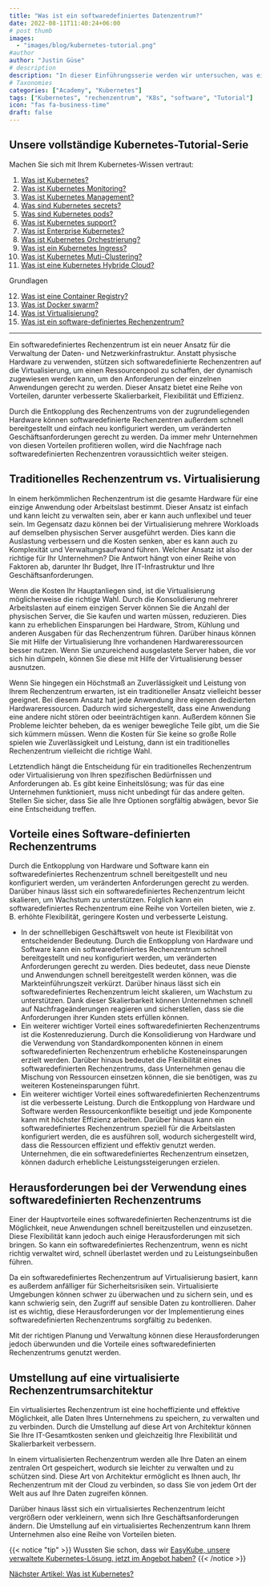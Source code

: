 ```yaml
---
title: "Was ist ein softwaredefiniertes Datenzentrum?"
date: 2022-08-11T11:40:24+06:00
# post thumb
images:
  - "images/blog/kubernetes-tutorial.png"
#author
author: "Justin Güse"
# description
description: "In dieser Einführungsserie werden wir untersuchen, was ein softwaredefiniertes Rechenzentrum ist und wie es Ihnen helfen wird, stabile und zuverlässige Produkte zu entwickeln."
# Taxonomies
categories: ["Academy", "Kubernetes"]
tags: ["Kubernetes", "rechenzentrum", "K8s", "software", "Tutorial"]
icon: "fas fa-business-time"
draft: false
---
```


## Unsere vollständige Kubernetes-Tutorial-Serie

Machen Sie sich mit Ihrem Kubernetes-Wissen vertraut:

1. [Was ist Kubernetes?](/de/blog/was-ist-kubernetes/)
2. [Was ist Kubernetes Monitoring?](/de/blog/was-ist-kubernetes-monitoring/)
3. [Was ist Kubernetes Management?](/de/blog/was-ist-kubernetes-management/)
4. [Was sind Kubernetes secrets?](/de/blog/was-sind-kubernetes-secrets/)
5. [Was sind Kubernetes pods?](/de/blog/was-sind-kubernetes-pods/)
6. [Was ist Kubernetes support?](/de/blog/was-ist-kubernetes-support/)
7. [Was ist Enterprise Kubernetes?](/de/blog/was-ist-enterprise-kubernetes/)
8. [Was ist Kubernetes Orchestrierung?](/de/blog/was-ist-kubernetes-orchestrierung/)
9. [Was ist ein Kubernetes Ingress?](/de/blog/was-ist-ein-kubernetes-ingress/)
10. [Was ist Kubernetes Muti-Clustering?](/de/blog/was-ist-kubernetes-multi-clustering/)
11. [Was ist eine Kubernetes Hybride Cloud?](/blog/was-ist-kubernetes-multi-cloud-oder-hybrid-cloud/)

Grundlagen

12. [Was ist eine Container Registry?](/de/blog/was-ist-eine-container-registry/)
13. [Was ist Docker swarm?](/de/blog/was-ist-docker-swarm/)
14. [Was ist Virtualisierung?](/de/blog/was-ist-virtualisierung/)
15. [Was ist ein software-definiertes Rechenzentrum?](/de/blog/was-ist-ein-software-definiertes-rechenzentrum/)

---

Ein softwaredefiniertes Rechenzentrum ist ein neuer Ansatz für die Verwaltung der Daten- und Netzwerkinfrastruktur. Anstatt physische Hardware zu verwenden, stützen sich softwaredefinierte Rechenzentren auf die Virtualisierung, um einen Ressourcenpool zu schaffen, der dynamisch zugewiesen werden kann, um den Anforderungen der einzelnen Anwendungen gerecht zu werden. Dieser Ansatz bietet eine Reihe von Vorteilen, darunter verbesserte Skalierbarkeit, Flexibilität und Effizienz.

Durch die Entkopplung des Rechenzentrums von der zugrundeliegenden Hardware können softwaredefinierte Rechenzentren außerdem schnell bereitgestellt und einfach neu konfiguriert werden, um veränderten Geschäftsanforderungen gerecht zu werden. Da immer mehr Unternehmen von diesen Vorteilen profitieren wollen, wird die Nachfrage nach softwaredefinierten Rechenzentren voraussichtlich weiter steigen.

## Traditionelles Rechenzentrum vs. Virtualisierung

In einem herkömmlichen Rechenzentrum ist die gesamte Hardware für eine einzige Anwendung oder Arbeitslast bestimmt. Dieser Ansatz ist einfach und kann leicht zu verwalten sein, aber er kann auch unflexibel und teuer sein. Im Gegensatz dazu können bei der Virtualisierung mehrere Workloads auf demselben physischen Server ausgeführt werden. Dies kann die Auslastung verbessern und die Kosten senken, aber es kann auch zu Komplexität und Verwaltungsaufwand führen. Welcher Ansatz ist also der richtige für Ihr Unternehmen? Die Antwort hängt von einer Reihe von Faktoren ab, darunter Ihr Budget, Ihre IT-Infrastruktur und Ihre Geschäftsanforderungen.

Wenn die Kosten Ihr Hauptanliegen sind, ist die Virtualisierung möglicherweise die richtige Wahl. Durch die Konsolidierung mehrerer Arbeitslasten auf einem einzigen Server können Sie die Anzahl der physischen Server, die Sie kaufen und warten müssen, reduzieren. Dies kann zu erheblichen Einsparungen bei Hardware, Strom, Kühlung und anderen Ausgaben für das Rechenzentrum führen. Darüber hinaus können Sie mit Hilfe der Virtualisierung Ihre vorhandenen Hardwareressourcen besser nutzen. Wenn Sie unzureichend ausgelastete Server haben, die vor sich hin dümpeln, können Sie diese mit Hilfe der Virtualisierung besser ausnutzen.

Wenn Sie hingegen ein Höchstmaß an Zuverlässigkeit und Leistung von Ihrem Rechenzentrum erwarten, ist ein traditioneller Ansatz vielleicht besser geeignet. Bei diesem Ansatz hat jede Anwendung ihre eigenen dedizierten Hardwareressourcen. Dadurch wird sichergestellt, dass eine Anwendung eine andere nicht stören oder beeinträchtigen kann. Außerdem können Sie Probleme leichter beheben, da es weniger bewegliche Teile gibt, um die Sie sich kümmern müssen. Wenn die Kosten für Sie keine so große Rolle spielen wie Zuverlässigkeit und Leistung, dann ist ein traditionelles Rechenzentrum vielleicht die richtige Wahl.

Letztendlich hängt die Entscheidung für ein traditionelles Rechenzentrum oder Virtualisierung von Ihren spezifischen Bedürfnissen und Anforderungen ab. Es gibt keine Einheitslösung; was für das eine Unternehmen funktioniert, muss nicht unbedingt für das andere gelten. Stellen Sie sicher, dass Sie alle Ihre Optionen sorgfältig abwägen, bevor Sie eine Entscheidung treffen.

## Vorteile eines Software-definierten Rechenzentrums

Durch die Entkopplung von Hardware und Software kann ein softwaredefiniertes Rechenzentrum schnell bereitgestellt und neu konfiguriert werden, um veränderten Anforderungen gerecht zu werden. Darüber hinaus lässt sich ein softwaredefiniertes Rechenzentrum leicht skalieren, um Wachstum zu unterstützen. Folglich kann ein softwaredefiniertes Rechenzentrum eine Reihe von Vorteilen bieten, wie z. B. erhöhte Flexibilität, geringere Kosten und verbesserte Leistung.

- In der schnelllebigen Geschäftswelt von heute ist Flexibilität von entscheidender Bedeutung. Durch die Entkopplung von Hardware und Software kann ein softwaredefiniertes Rechenzentrum schnell bereitgestellt und neu konfiguriert werden, um veränderten Anforderungen gerecht zu werden. Dies bedeutet, dass neue Dienste und Anwendungen schnell bereitgestellt werden können, was die Markteinführungszeit verkürzt. Darüber hinaus lässt sich ein softwaredefiniertes Rechenzentrum leicht skalieren, um Wachstum zu unterstützen. Dank dieser Skalierbarkeit können Unternehmen schnell auf Nachfrageänderungen reagieren und sicherstellen, dass sie die Anforderungen ihrer Kunden stets erfüllen können.
- Ein weiterer wichtiger Vorteil eines softwaredefinierten Rechenzentrums ist die Kostenreduzierung. Durch die Konsolidierung von Hardware und die Verwendung von Standardkomponenten können in einem softwaredefinierten Rechenzentrum erhebliche Kosteneinsparungen erzielt werden. Darüber hinaus bedeutet die Flexibilität eines softwaredefinierten Rechenzentrums, dass Unternehmen genau die Mischung von Ressourcen einsetzen können, die sie benötigen, was zu weiteren Kosteneinsparungen führt.
- Ein weiterer wichtiger Vorteil eines softwaredefinierten Rechenzentrums ist die verbesserte Leistung. Durch die Entkopplung von Hardware und Software werden Ressourcenkonflikte beseitigt und jede Komponente kann mit höchster Effizienz arbeiten. Darüber hinaus kann ein softwaredefiniertes Rechenzentrum speziell für die Arbeitslasten konfiguriert werden, die es ausführen soll, wodurch sichergestellt wird, dass die Ressourcen effizient und effektiv genutzt werden. Unternehmen, die ein softwaredefiniertes Rechenzentrum einsetzen, können dadurch erhebliche Leistungssteigerungen erzielen.

## Herausforderungen bei der Verwendung eines softwaredefinierten Rechenzentrums

Einer der Hauptvorteile eines softwaredefinierten Rechenzentrums ist die Möglichkeit, neue Anwendungen schnell bereitzustellen und einzusetzen. Diese Flexibilität kann jedoch auch einige Herausforderungen mit sich bringen. So kann ein softwaredefiniertes Rechenzentrum, wenn es nicht richtig verwaltet wird, schnell überlastet werden und zu Leistungseinbußen führen.

Da ein softwaredefiniertes Rechenzentrum auf Virtualisierung basiert, kann es außerdem anfälliger für Sicherheitsrisiken sein. Virtualisierte Umgebungen können schwer zu überwachen und zu sichern sein, und es kann schwierig sein, den Zugriff auf sensible Daten zu kontrollieren. Daher ist es wichtig, diese Herausforderungen vor der Implementierung eines softwaredefinierten Rechenzentrums sorgfältig zu bedenken.

Mit der richtigen Planung und Verwaltung können diese Herausforderungen jedoch überwunden und die Vorteile eines softwaredefinierten Rechenzentrums genutzt werden.

## Umstellung auf eine virtualisierte Rechenzentrumsarchitektur

Ein virtualisiertes Rechenzentrum ist eine hocheffiziente und effektive Möglichkeit, alle Daten Ihres Unternehmens zu speichern, zu verwalten und zu verbinden. Durch die Umstellung auf diese Art von Architektur können Sie Ihre IT-Gesamtkosten senken und gleichzeitig Ihre Flexibilität und Skalierbarkeit verbessern.

In einem virtualisierten Rechenzentrum werden alle Ihre Daten an einem zentralen Ort gespeichert, wodurch sie leichter zu verwalten und zu schützen sind. Diese Art von Architektur ermöglicht es Ihnen auch, Ihr Rechenzentrum mit der Cloud zu verbinden, so dass Sie von jedem Ort der Welt aus auf Ihre Daten zugreifen können.

Darüber hinaus lässt sich ein virtualisiertes Rechenzentrum leicht vergrößern oder verkleinern, wenn sich Ihre Geschäftsanforderungen ändern. Die Umstellung auf ein virtualisiertes Rechenzentrum kann Ihrem Unternehmen also eine Reihe von Vorteilen bieten.

{{< notice "tip" >}}
  Wussten Sie schon, dass wir [EasyKube, unsere verwaltete Kubernetes-Lösung, jetzt im Angebot haben?](/de/services/easykube)
{{< /notice >}}

[Nächster Artikel: Was ist Kubernetes?](/de/blog/was-ist-kubernetes/)

